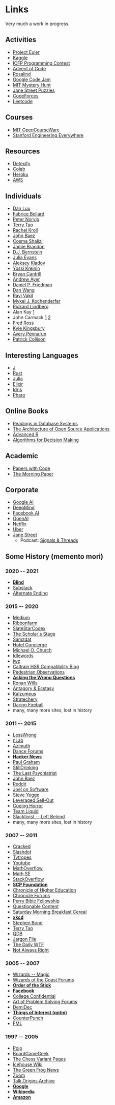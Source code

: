 # Links

Very much a work in progress.

## Activities
- [Project Euler](https://projecteuler.net)
- [Kaggle](https://www.kaggle.com/)
- [ICFP Programming Contest](https://www.icfpconference.org/contest.html)
- [Advent of Code](https://adventofcode.com/)
- [Rosalind](https://rosalind.info/about/)
- [Google Code Jam](https://codingcompetitions.withgoogle.com/codejam/)
- [MIT Mystery Hunt](http://web.mit.edu/puzzle/www/)
- [Jane Street Puzzles](https://www.janestreet.com/puzzles/)
- [CodeForces](https://codeforces.com/)
- [Leetcode](https://leetcode.com/)

## Courses
- [MIT OpenCourseWare](https://ocw.mit.edu)
- [Stanford Engineering Everywhere](https://see.stanford.edu/)

## Resources
- [Detexify](https://detexify.kirelabs.org/classify.html)
- [Colab](https://colab.research.google.com/)
- [Heroku](https://www.heroku.com/free)
- [AWS](https://aws.amazon.com/free/)

## Individuals
- [Dan Luu](https://danluu.com/)
- [Fabrice Bellard](https://bellard.org/)
- [Peter Norvig](https://www.norvig.com/)
- [Terry Tao](https://terrytao.wordpress.com/)
- [Rachel Kroll](https://rachelbythebay.com/w/)
- [John Baez](https://johnbaez.wordpress.com/)
- [Cosma Shalizi](http://bactra.org/weblog/)
- [Jamie Brandon](https://www.scattered-thoughts.net/)
- [D.J. Bernstein](http://cr.yp.to/djb.html)
- [Julia Evans](https://jvns.ca/)
- [Aleksey Kladov](https://matklad.github.io/)
- [Yossi Kreinin](http://yosefk.com/)
- [Bryan Cantrill](http://dtrace.org/blogs/bmc/)
- [Andrew Ayer](https://www.agwa.name/)
- [Daniel P. Friedman](https://legacy.cs.indiana.edu/~dfried/)
- [Dan Wang](https://danwang.co/)
- [Ravi Vakil](https://math.stanford.edu/~vakil/)
- [Mykel J. Kochenderfer](https://mykel.kochenderfer.com/)
- [Rickard Lindberg](http://rickardlindberg.me/writing/)
- Alan Kay [1](http://rickardlindberg.me/writing/alan-kay-notes/)
- John Carmack [1](http://sevangelatos.com/tag/john-carmack/)
  [2](http://number-none.com/blow/john_carmack_on_inlined_code.html)
- [Fred Ross](https://madhadron.com)
- [Kyle Kingsbury](https://aphyr.com/)
- [Avery Pennarun](https://apenwarr.ca/log/)
- [Patrick Collison](https://patrickcollison.com/blog)

## Interesting Languages
- [J](https://www.jsoftware.com/#/)
- [Rust](https://www.rust-lang.org/)
- [Julia](https://julialang.org/)
- [Elixir](https://elixir-lang.org/)
- [Idris](http://docs.idris-lang.org/en/latest/index.html)
- [Pharo](https://pharo.org/)

## Online Books
- [Readings in Database Systems](http://www.redbook.io/)
- [The Architecture of Open Source
  Applications](http://www.aosabook.org/en/index.html)
- [Advanced R](https://adv-r.hadley.nz/)
- [Algorithms for Decision Making](https://algorithmsbook.com)

## Academic
- [Papers with Code](https://paperswithcode.com/)
- [The Morning Paper](https://blog.acolyer.org/)

## Corporate
- [Google AI](https://ai.googleblog.com/)
- [DeepMind](https://deepmind.com/blog)
- [Facebook AI](https://ai.facebook.com/blog)
- [OpenAI](https://openai.com/blog/)
- [Netflix](https://netflixtechblog.com/)
- [Uber](https://eng.uber.com/)
- [Jane Street](https://blog.janestreet.com/)
  - Podcast: [Signals & Threads](https://signalsandthreads.com/)

## Some History (memento mori)

### 2020 -- 2021
- **[Blind](https://www.teamblind.com/)**
- [Substack](https://substack.com/)
- [Alternate Ending](https://www.alternateending.com/)

### 2015 -- 2020
- [Medium](https://medium.com/)
- [Ribbonfarm](https://www.ribbonfarm.com/)
- [SlateStarCodex](https://slatestarcodex.com/archives/)
- [The Scholar's Stage](https://scholars-stage.org/)
- [Samzdat](https://samzdat.com/archive/)
- [Hotel Concierge](https://hotelconcierge.tumblr.com/)
- [Michael O. Church](https://michaelochurch.wordpress.com/)
- [Idlewords](https://idlewords.com/)
- [jwz](https://www.jwz.org/blog/)
- [Caltrain HSR Compatibility Blog](https://caltrain-hsr.blogspot.com/)
- [Pedestrian Observations](https://pedestrianobservations.com/)
- **[Asking the Wrong Questions](http://wrongquestions.blogspot.com/)**
- [Ronan Wills](https://www.ronanwills.com/)
- [Antagory & Ecstasy](https://antagonyecstasy.blogspot.com/)
- [Kalzumeus](https://www.kalzumeus.com/archive/)
- [Stratechery](https://stratechery.com/)
- [Daring Fireball](https://daringfireball.net/)
- many, many more sites, lost in history

### 2011 -- 2015
- [LessWrong](https://www.lesswrong.com/)
- [nLab](https://ncatlab.org/nlab/show/HomePage)
- [Azimuth](https://www.azimuthproject.org/azimuth/show/HomePage)
- [Dance Forums](https://www.dance-forums.com/)
- **[Hacker News](https://news.ycombinator.com/)**
- [Paul Graham](http://paulgraham.com/articles.html)
- [StillDrinking](https://www.stilldrinking.org/essays.php)
- [The Last Psychiatrist](https://thelastpsychiatrist.com/archives.html)
- [John Baez](https://johnbaez.wordpress.com/)
- [Reddit](https://www.reddit.com/)
- [Joel on Software](https://www.joelonsoftware.com/)
- [Steve Yegge](https://steve-yegge.blogspot.com/)
- [Leveraged Sell-Out](https://www.leveragedsellout.com/)
- [Coding Horror](https://blog.codinghorror.com/)
- [Team Liquid](https://tl.net/forum/)
- [Slacktivist -- Left
  Behind](https://www.patheos.com/blogs/slacktivist/2015/11/05/left-behind-index-the-whole-thing/)
- many, many more sites, lost in history

### 2007 -- 2011
- [Cracked](https://www.cracked.com/)
- [Slashdot](https://slashdot.org/)
- [Tvtropes](https://tvtropes.org/)
- [Youtube](https://www.youtube.com/)
- [MathOverflow](https://mathoverflow.net/)
- [Math.SE](https://math.stackexchange.com/)
- [StackOverflow](https://stackoverflow.com/)
- **[SCP Foundation](https://scp-wiki.wikidot.com/)**
- [Chronicle of Higher Education](https://www.chronicle.com/)
- [Chronicle Forums](https://www.chronicle.com/page/chronicle-forums)
- [Perry Bible Fellowship](https://pbfcomics.com/)
- [Questionable Content](https://www.questionablecontent.net/archive.php)
- [Saturday Morning Breakfast Cereal](https://www.smbc-comics.com/)
- **[xkcd](https://xkcd.com/)**
- [Stephen
  Bond](https://fortressofserenity.tumblr.com/post/87060988867/an-ode-to-stephen-plaz-bond)
- [Terry Tao](https://terrytao.wordpress.com/)
- [QDB](http://bash.org/)
- [Jargon File](http://www.catb.org/jargon/html/)
- [The Daily WTF](https://thedailywtf.com/)
- [Not Always Right](https://notalwaysright.com/)

### 2005 -- 2007
- [Wizards -- Magic](https://magic.wizards.com/en)
- [Wizards of the Coast
  Forums](https://dnd.wizards.com/articles/news/wizards-coast-community-forums-be-shut-down)
- **[Order of the Stick](https://www.giantitp.com/comics/oots.html)**
- **[Facebook](https://www.facebook.com/)**
- [College Confidential](https://www.collegeconfidential.com/)
- [Art of Problem Solving Forums](https://artofproblemsolving.com/community)
- [DemiDec](http://demidec.com/newdemidec/)
- **[Things of Interest (qntm)](http://qntm.org/)**
- [CounterPunch](https://www.counterpunch.org/)
- [FML](https://www.fmylife.com/)

### 199? -- 2005
- [Pojo](https://www.pojo.com/pokemon/)
- [BoardGameGeek](https://www.boardgamegeek.com/)
- [The Chess Variant Pages](https://www.chessvariants.com/)
- [Icehouse Wiki](https://www.icehousegames.org/wiki/index.php?title=Main_Page)
- [The Green Frog News](https://www.greenfrognews.com/)
- [Zoom](http://r53-vip-soup.pbskids.org/zoom/index.html)
- [Talk.Origins Archive](http://talkorigins.org/)
- **[Google](https://www.google.com/)**
- **[Wikipedia](https://en.wikipedia.org/wiki/Main_Page)**
- **[Amazon](https://www.amazon.com/)**
